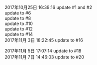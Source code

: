 2017年10月25日 16:39:16 update #1 and #2  
update to #6  
update to #8  
update to #10   
update to #12  
update to #14  
2017年11月 3日 18:22:45 update to #16   
2017年11月 5日 17:07:14 update to #18   
2017年11月 7日 14:46:03 update to #20  
